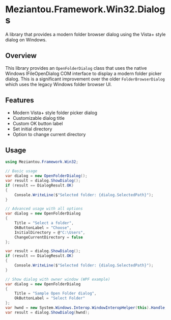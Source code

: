 # Meziantou.Framework.Win32.Dialogs

A library that provides a modern folder browser dialog using the Vista+ style dialog on Windows.

## Overview

This library provides an `OpenFolderDialog` class that uses the native Windows IFileOpenDialog COM interface to display a modern folder picker dialog. This is a significant improvement over the older `FolderBrowserDialog` which uses the legacy Windows folder browser UI.

## Features

- Modern Vista+ style folder picker dialog
- Customizable dialog title
- Custom OK button label
- Set initial directory
- Option to change current directory

## Usage

````c#
using Meziantou.Framework.Win32;

// Basic usage
var dialog = new OpenFolderDialog();
var result = dialog.ShowDialog();
if (result == DialogResult.OK)
{
    Console.WriteLine($"Selected folder: {dialog.SelectedPath}");
}

// Advanced usage with all options
var dialog = new OpenFolderDialog
{
    Title = "Select a folder",
    OkButtonLabel = "Choose",
    InitialDirectory = @"C:\Users",
    ChangeCurrentDirectory = false
};

var result = dialog.ShowDialog();
if (result == DialogResult.OK)
{
    Console.WriteLine($"Selected folder: {dialog.SelectedPath}");
}

// Show dialog with owner window (WPF example)
var dialog = new OpenFolderDialog
{
    Title = "Sample Open Folder dialog",
    OkButtonLabel = "Select Folder"
};
var hwnd = new System.Windows.Interop.WindowInteropHelper(this).Handle;
var result = dialog.ShowDialog(hwnd);
````

